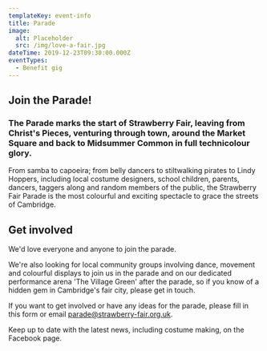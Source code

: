 ```yaml
---
templateKey: event-info
title: Parade
image:
  alt: Placeholder
  src: /img/love-a-fair.jpg
dateTime: 2019-12-23T09:30:00.000Z
eventTypes:
  - Benefit gig
---
```

## Join the Parade!

### The Parade marks the start of Strawberry Fair, leaving from Christ's Pieces, venturing through town, around the Market Square and back to Midsummer Common in full technicolour glory.

From samba to capoeira; from belly dancers to stiltwalking pirates to Lindy Hoppers, including local costume designers, school children, parents, dancers, taggers along and random members of the public, the Strawberry Fair Parade is the most colourful and exciting spectacle to grace the streets of Cambridge.

## Get involved

We'd love everyone and anyone to join the parade.

We're also looking for local community groups involving dance, movement and colourful displays to join us in the parade and on our dedicated performance arena 'The Village Green' after the parade, so if you know of a hidden gem in Cambridge's fair city, please get in touch.

If you want to get involved or have any ideas for the parade, please fill in this form or email parade@strawberry-fair.org.uk.

Keep up to date with the latest news, including costume making, on the Facebook page.
